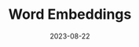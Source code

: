 ---
title: Word Embeddings
summary: This project aims to explore BERT's viability in detecting evolving word meanings. It involves a comprehensive investigation, comparing Word2Vec and BERT models.
tags:
  - ML
date: 2023-08-22
external_link: https://github.com/tig1795/word_embeddings_Lexika
---